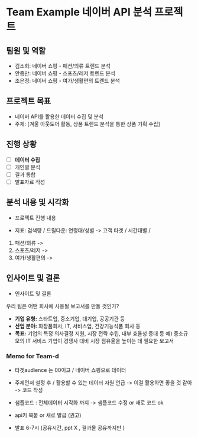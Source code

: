 # Team Example 네이버 API 분석 프로젝트
## 팀원 및 역할
- 김소희: 네이버 쇼핑 - 패션/의류 트렌드 분석
- 안종만: 네이버 쇼핑 - 스포츠/레저 트렌드 분석
- 조은정: 네이버 쇼핑 - 여가/생활편의 트렌드 분석

## 프로젝트 목표
- 네이버 API를 활용한 데이터 수집 및 분석
- 주제: [겨울 아웃도어 활동, 상품 트렌드 분석을 통한 상품 기획 수립] 

## 진행 상황
- [ ] **데이터 수집**
- [ ] 개인별 분석
- [ ] 결과 통합
- [ ] 발표자료 작성

## 분석 내용 및 시각화
- 프로젝트 진행 내용
* 지표: 검색량 / 드릴다운:  연령대/성별 -> 고객 타겟 / 시간대별 / 
1) 패션/의류 ->  
2) 스포츠/레저 -> 
3) 여가/생활편의 -> 

## 인사이트 및 결론
- 인사이트 및 결론

우리 팀은 어떤 회사에 사용될 보고서를 만들 것인가?
- **기업 유형:** 스타트업, 중소기업, 대기업, 공공기관 등
- **산업 분야:** 화장품회사, IT, 서비스업, 건강기능식품 회사 등
- **목표:** 기업의 특정 의사결정 지원, 시장 전략 수립, 내부 효율성 증대 등
예) 중소규모의 IT 서비스 기업이 경쟁사 대비 시장 점유율을 높이는 데 필요한 보고서



### Memo for Team-d
- 타겟audience 는 00이고 / 네이버 쇼핑으로 데이터
- 주제먼저 설정 후 / 활용할 수 있는 데이터 자원 언급 -> 이걸 활용하면 좋을 것 같아 -> 코드 작성
- 샘플코드 : 전체데이터 시각화 까지 -> 샘플코드 수정 or 새로 코드 ok
- api키 복붙 or 새로 발급 (권고)

- 발표 6-7시 (공유시간, ppt X , 결과물 공유까지만 )
